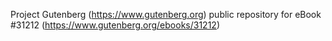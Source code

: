 Project Gutenberg (https://www.gutenberg.org) public repository for eBook #31212 (https://www.gutenberg.org/ebooks/31212)
